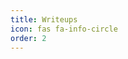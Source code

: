 ```yaml
---
title: Writeups
icon: fas fa-info-circle
order: 2
---
```


[link text itself]: http://www.reddit.com
